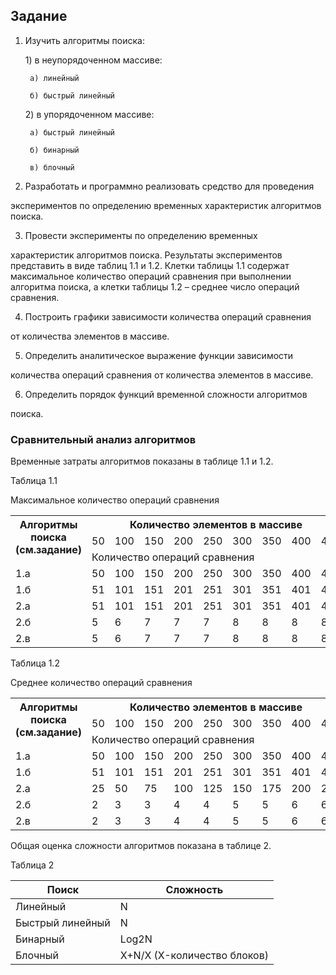 ## Задание

1. Изучить алгоритмы поиска:

    1\) в неупорядоченном массиве:

        а) линейный

        б) быстрый линейный

    2\) в упорядоченном массиве:

        а) быстрый линейный

        б) бинарный

        в) блочный

2. Разработать и программно реализовать средство для проведения

экспериментов по определению временных характеристик алгоритмов поиска.

3. Провести эксперименты по определению временных

характеристик алгоритмов поиска. Результаты экспериментов представить в виде таблиц 1.1 и 1.2. Клетки таблицы 1.1 содержат максимальное количество операций сравнения при выполнении алгоритма поиска, а клетки таблицы 1.2 – среднее число операций сравнения.

4. Построить графики зависимости количества операций сравнения

от количества элементов в массиве.

5. Определить аналитическое выражение функции зависимости

количества операций сравнения от количества элементов в массиве.

6. Определить порядок функций временной сложности алгоритмов

поиска.

### Сравнительный анализ алгоритмов

Временные затраты алгоритмов показаны в таблице 1.1 и 1.2.

Таблица 1.1

Максимальное количество операций сравнения

<table><tr><th colspan="1" rowspan="3" valign="top">Алгоритмы поиска (см.задание)</td><th colspan="9" valign="top">Количество элементов в массиве</td></tr>
<tr></td><td colspan="1" valign="top">50</td><td colspan="1" valign="top">100</td><td colspan="1" valign="top">150</td><td colspan="1" valign="top">200</td><td colspan="1" valign="top">250</td><td colspan="1" valign="top">300</td><td colspan="1" valign="top">350</td><td colspan="1" valign="top">400</td><td colspan="1" valign="top">450</td></tr>
<tr></td><td colspan="9">Количество операций сравнения</td></tr>
<tr><td colspan="1" valign="top">1.а</td><td colspan="1" valign="top">50</td><td colspan="1" valign="top">100</td><td colspan="1" valign="top">150</td><td colspan="1" valign="top">200</td><td colspan="1" valign="top">250</td><td colspan="1" valign="top">300</td><td colspan="1" valign="top">350</td><td colspan="1" valign="top">400</td><td colspan="1" valign="top">450</td></tr>
<tr><td colspan="1" valign="top">1.б</td><td colspan="1" valign="top">51</td><td colspan="1" valign="top">101</td><td colspan="1" valign="top">151</td><td colspan="1" valign="top">201</td><td colspan="1" valign="top">251</td><td colspan="1" valign="top">301</td><td colspan="1" valign="top">351</td><td colspan="1" valign="top">401</td><td colspan="1" valign="top">451</td></tr>
<tr><td colspan="1" valign="top">2.а</td><td colspan="1" valign="top">51</td><td colspan="1" valign="top">101</td><td colspan="1" valign="top">151</td><td colspan="1" valign="top">201</td><td colspan="1" valign="top">251</td><td colspan="1" valign="top">301</td><td colspan="1" valign="top">351</td><td colspan="1" valign="top">401</td><td colspan="1" valign="top">451</td></tr>
<tr><td colspan="1">2.б</td><td colspan="1">5</td><td colspan="1">6</td><td colspan="1">7</td><td colspan="1">7</td><td colspan="1">7</td><td colspan="1">8</td><td colspan="1">8</td><td colspan="1">8</td><td colspan="1">8</td></tr>
<tr><td colspan="1">2.в</td><td colspan="1">5</td><td colspan="1">6</td><td colspan="1">7</td><td colspan="1">7</td><td colspan="1">7</td><td colspan="1">8</td><td colspan="1">8</td><td colspan="1">8</td><td colspan="1">8</td></tr>
</table>

Таблица 1.2

Среднее количество операций сравнения

<table><tr><th colspan="1" rowspan="3" valign="top">Алгоритмы поиска (см.задание)</td><th colspan="9" valign="top">Количество элементов в массиве</td></tr>
<tr></td><td colspan="1">50</td><td colspan="1">100</td><td colspan="1">150</td><td colspan="1">200</td><td colspan="1">250</td><td colspan="1">300</td><td colspan="1">350</td><td colspan="1">400</td><td colspan="1">450</td></tr>
<tr></td><td colspan="9" valign="top">Количество операций сравнения</td></tr>
<tr><td colspan="1">1.а</td><td colspan="1">50</td><td colspan="1">100</td><td colspan="1">150</td><td colspan="1">200</td><td colspan="1">250</td><td colspan="1">300</td><td colspan="1">350</td><td colspan="1">400</td><td colspan="1">450</td></tr>
<tr><td colspan="1">1.б</td><td colspan="1">51</td><td colspan="1">101</td><td colspan="1">151</td><td colspan="1">201</td><td colspan="1">251</td><td colspan="1">301</td><td colspan="1">351</td><td colspan="1">401</td><td colspan="1">451</td></tr>
<tr><td colspan="1" valign="top">2.а</td><td colspan="1" valign="top">25</td><td colspan="1" valign="top">50</td><td colspan="1" valign="top">75</td><td colspan="1" valign="top">100</td><td colspan="1" valign="top">125</td><td colspan="1" valign="top">150</td><td colspan="1" valign="top">175</td><td colspan="1" valign="top">200</td><td colspan="1" valign="top">225</td></tr>
<tr><td colspan="1" valign="top">2.б</td><td colspan="1" valign="top">2</td><td colspan="1" valign="top">3</td><td colspan="1" valign="top">3</td><td colspan="1" valign="top">4</td><td colspan="1" valign="top">4</td><td colspan="1" valign="top">5</td><td colspan="1" valign="top">5</td><td colspan="1" valign="top">6</td><td colspan="1" valign="top">6</td></tr>
<tr><td colspan="1" valign="top">2.в</td><td colspan="1" valign="top">2</td><td colspan="1" valign="top">3</td><td colspan="1" valign="top">3</td><td colspan="1" valign="top">4</td><td colspan="1" valign="top">4</td><td colspan="1" valign="top">5</td><td colspan="1" valign="top">5</td><td colspan="1" valign="top">6</td><td colspan="1" valign="top">6</td></tr>
</table>

Общая оценка сложности алгоритмов показана в таблице 2.

Таблица 2



|Поиск|Сложность|
| - | - |
|Линейный|N|
|Быстрый линейный|N|
|Бинарный|Log2N|
|Блочный|X+N/X (X-количество блоков)|
